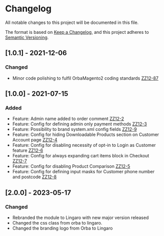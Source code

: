 # Changelog
All notable changes to this project will be documented in this file.

The format is based on [Keep a Changelog](https://keepachangelog.com/en/1.0.0/),
and this project adheres to [Semantic Versioning](https://semver.org/spec/v2.0.0.html).

## [1.0.1] - 2021-12-06
### Changed
- Minor code polishing to fulfil OrbaMagento2 coding standards [ZZ12-87](https://orba.atlassian.net/browse/ZZ12-87) 

## [1.0.0] - 2021-07-15
### Added
- Feature: Admin name added to order comment [ZZ12-2](https://orba.atlassian.net/browse/ZZ12-2)
- Feature: Config for defining admin only payment methods [ZZ12-3](https://orba.atlassian.net/browse/ZZ12-3)
- Feature: Possibility to brand system.xml config fields [ZZ12-9](https://orba.atlassian.net/browse/ZZ12-9)
- Feature: Config for hiding Downloadable Products section on Customer Account page [ZZ12-4](https://orba.atlassian.net/browse/ZZ12-4)
- Feature: Config for disabling necessity of opt-in to Login as Customer feature [ZZ12-6](https://orba.atlassian.net/browse/ZZ12-6)
- Feature: Config for always expanding cart items block in Checkout [ZZ12-7](https://orba.atlassian.net/browse/ZZ12-7)
- Feature: Config for disabling Product Comparison [ZZ12-5](https://orba.atlassian.net/browse/ZZ12-5)
- Feature: Config for defining input masks for Customer phone number and postcode [ZZ12-8](https://orba.atlassian.net/browse/ZZ12-8)

## [2.0.0] - 2023-05-17
### Changed
- Rebranded the module to Lingaro with new major version released
- Changed the css class from orba to lingaro.
- Changed the branding logo from Orba to Lingaro

